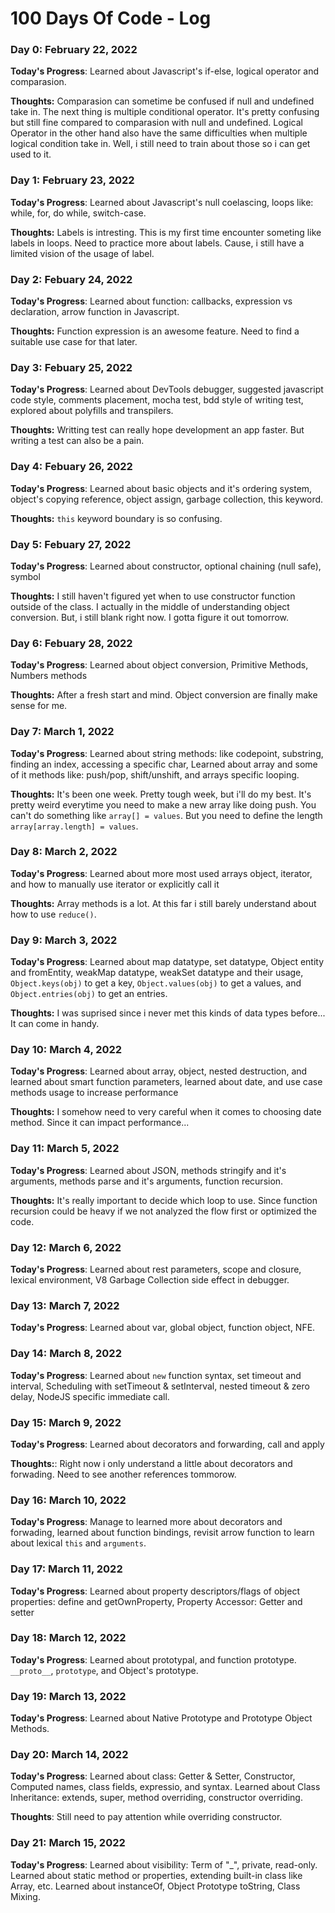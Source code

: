 # 100 Days Of Code - Log

### Day 0: February 22, 2022

**Today's Progress**: Learned about Javascript's if-else, logical operator and comparasion.

**Thoughts:** Comparasion can sometime be confused if null and undefined take in. The next thing is multiple conditional operator. It's pretty confusing but still fine compared
to comparasion with null and undefined. Logical Operator in the other hand also have the same difficulties when multiple logical condition take in. Well, i still need to train
about those so i can get used to it.

<!-- **Link to work:** [Calculator App](http://www.example.com) -->

### Day 1: February 23, 2022

**Today's Progress**: Learned about Javascript's null coelascing, loops like: while, for, do while, switch-case.

**Thoughts:** Labels is intresting. This is my first time encounter someting like labels in loops. Need to practice more about labels. Cause, i still have a limited vision of
the usage of label.

### Day 2: Febuary 24, 2022

**Today's Progress**: Learned about function: callbacks, expression vs declaration, arrow function in Javascript.

**Thoughts:** Function expression is an awesome feature. Need to find a suitable use case for that later.

### Day 3: Febuary 25, 2022

**Today's Progress**: Learned about DevTools debugger, suggested javascript code style, comments placement, mocha test, bdd style of writing test,
explored about polyfills and transpilers.

**Thoughts:** Writting test can really hope development an app faster. But writing a test can also be a pain.

### Day 4: Febuary 26, 2022

**Today's Progress**: Learned about basic objects and it's ordering system, object's copying reference, object assign, garbage collection, this keyword.

**Thoughts:** `this` keyword boundary is so confusing.

### Day 5: Febuary 27, 2022

**Today's Progress**: Learned about constructor, optional chaining (null safe), symbol

**Thoughts:** I still haven't figured yet when to use constructor function outside of the class. I actually in the middle of understanding object conversion. But, i still blank
right now. I gotta figure it out tomorrow.

### Day 6: Febuary 28, 2022

**Today's Progress**: Learned about object conversion, Primitive Methods, Numbers methods

**Thoughts:** After a fresh start and mind. Object conversion are finally make sense for me.

### Day 7: March 1, 2022

**Today's Progress**: Learned about string methods: like codepoint, substring, finding an index, accessing a specific char, Learned about array and some of it methods like:
push/pop, shift/unshift, and arrays specific looping.

**Thoughts:** It's been one week. Pretty tough week, but i'll do my best. It's pretty weird everytime you need to make a new array like doing push. You can't do something like
`array[] = values`. But you need to define the length `array[array.length] = values`.

### Day 8: March 2, 2022

**Today's Progress**: Learned about more most used arrays object, iterator, and how to manually use iterator or explicitly call it

**Thoughts:** Array methods is a lot. At this far i still barely understand about how to use `reduce()`.

### Day 9: March 3, 2022

**Today's Progress**: Learned about map datatype, set datatype, Object entity and fromEntity, weakMap datatype, weakSet datatype and their usage, `Object.keys(obj)` to get a
key, `Object.values(obj)` to get a values, and `Object.entries(obj)` to get an entries.

**Thoughts:** I was suprised since i never met this kinds of data types before... It can come in handy.

### Day 10: March 4, 2022

**Today's Progress**: Learned about array, object, nested destruction, and learned about smart function parameters, learned about date, and use case methods usage to increase
performance

**Thoughts:** I somehow need to very careful when it comes to choosing date method. Since it can impact performance...

### Day 11: March 5, 2022

**Today's Progress**: Learned about JSON, methods stringify and it's arguments, methods parse and it's arguments, function recursion.

**Thoughts:** It's really important to decide which loop to use. Since function recursion could be heavy if we not analyzed the flow first or optimized the code.

### Day 12: March 6, 2022

**Today's Progress**: Learned about rest parameters, scope and closure, lexical environment, V8 Garbage Collection side effect in debugger.

### Day 13: March 7, 2022

**Today's Progress**: Learned about var, global object, function object, NFE.

### Day 14: March 8, 2022

**Today's Progress**: Learned about `new` function syntax, set timeout and interval, Scheduling with setTimeout & setInterval, nested timeout & zero delay, NodeJS specific
immediate call.

### Day 15: March 9, 2022

**Today's Progress**: Learned about decorators and forwarding, call and apply

**Thoughts:**: Right now i only understand a little about decorators and forwading. Need to see another references tommorow.

### Day 16: March 10, 2022

**Today's Progress**: Manage to learned more about decorators and forwading, learned about function bindings, revisit arrow function to learn about lexical `this` and
`arguments`.

### Day 17: March 11, 2022

**Today's Progress**: Learned about property descriptors/flags of object properties: define and getOwnProperty, Property Accessor: Getter and setter

### Day 18: March 12, 2022

**Today's Progress**: Learned about prototypal, and function prototype. `__proto__`, `prototype`, and Object's prototype.

### Day 19: March 13, 2022

**Today's Progress**: Learned about Native Prototype and Prototype Object Methods.

### Day 20: March 14, 2022

**Today's Progress**: Learned about class: Getter & Setter, Constructor, Computed names, class fields, expressio, and syntax. Learned about Class Inheritance: extends, super,
method overriding, constructor overriding.

**Thoughts**: Still need to pay attention while overriding constructor.

### Day 21: March 15, 2022

**Today's Progress**: Learned about visibility: Term of "_", private, read-only. Learned about static method or properties, extending built-in class like Array, etc. Learned 
about instanceOf, Object Prototype toString, Class Mixing.